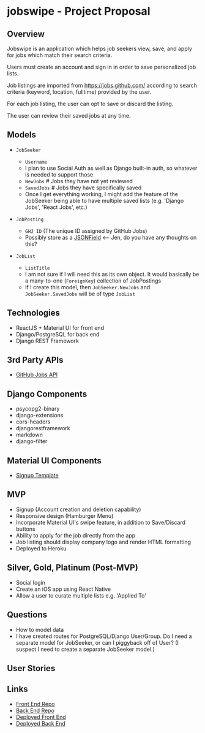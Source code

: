 # jobswipe - Project Proposal

## Overview

Jobswipe is an application which helps job seekers view, save, and apply for jobs which
match their search criteria.

Users must create an account and sign in in order to save personalized job lists.

Job listings are imported from https://jobs.github.com/ according to search criteria (keyword, location, fulltime) provided by the user.

For each job listing, the user can opt to save or discard the listing.

The user can review their saved jobs at any time.

## Models

- `JobSeeker`

  - `Username`
  - I plan to use Social Auth as well as Django built-in auth, so whatever is needed to support those
  - `NewJobs` # Jobs they have not yet reviewed
  - `SavedJobs` # Jobs they have specifically saved
  - Once I get everything working, I might add the feature of the JobSeeker being able to have multiple saved lists (e.g. 'Django Jobs', 'React Jobs', etc.)

- `JobPosting`

  - `GHJ ID` (The unique ID assigned by GitHub Jobs)
  - Possibly store as a [JSONField](https://docs.djangoproject.com/en/3.0/ref/contrib/postgres/fields/#jsonfield) <-- Jen, do you have any thoughts on this?

- `JobList`
  - `ListTitle`
  - I am not sure if I will need this as its own object. It would basically be a many-to-one (`ForeignKey`) collection of JobPostings
  - If I create this model, then `JobSeeker.NewJobs` and `JobSeeker.SavedJobs` will be of type `JobList`

## Technologies

- ReactJS + Material UI for front end
- Django/PostgreSQL for back end
- Django REST Framework

## 3rd Party APIs

- [GitHub Jobs API](https://jobs.github.com/api)

## Django Components

- psycopg2-binary
- django-extensions
- cors-headers
- djangorestframework
- markdown
- django-filter

## Material UI Components

- [Signup Template](https://github.com/mui-org/material-ui/tree/master/docs/src/pages/getting-started/templates/sign-up)

## MVP

- Signup (Account creation and deletion capability)
- Responsive design (Hamburger Menu)
- Incorporate Material UI's swipe feature, in addition to Save/Discard buttons
- Ability to apply for the job directly from the app
- Job listing should display company logo and render HTML formatting
- Deployed to Heroku

## Silver, Gold, Platinum (Post-MVP)

- Social login
- Create an iOS app using React Native
- Allow a user to curate multiple lists e.g. 'Applied To'

## Questions

- How to model data
- I have created routes for PostgreSQL/Django User/Group. Do I need a separate model for JobSeeker, or can I piggyback off of User? (I suspect I need to create a separate JobSeeker model.)

## User Stories

## Links

- [Front End Repo](https://github.com/michelene/jobswipe_fe)
- [Back End Repo](https://github.com/michelene/jobswipe_be)
- [Deployed Front End]()
- [Deployed Back End]()
